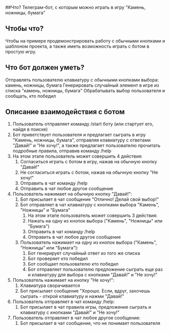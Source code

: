 
##Что?
Телеграм-бот, с которым можно играть в игру "Камень, ножницы, бумага"

## Чтобы что?
Чтобы на примере продемонстрировать работу с обычными кнопками и шаблоном проекта, а также иметь возможность играть с ботом в простую игру.

## Что бот должен уметь?
Отправлять пользователю клавиатуру с обычными кнопками выбора: камень, ножницы, бумага
Генерировать случайный элемент в игре из списка "камень, ножницы, бумага"
Обрабатывать выбор пользователя и сообщать, кто победил


## Описание взаимодействия с ботом
1. Пользователь отправляет команду /start боту (или стартует его, найдя в поиске)
2. Бот приветствует пользователя и предлагает сыграть в игру "Камень, ножницы, бумага", отправляя клавиатуру с ответами "Давай!" и "Не хочу!", а также предлагает пользователю прочитать подробные правила, отправив команду /help
3. На этом этапе пользователь может совершить 4 действия:
	1. Согласиться играть с ботом в игру, нажав на обычную кнопку "Давай!"
	2. Не согласиться играть с ботом, нажав на обычную кнопку "Не хочу!"
	3. Отправить в чат команду /help
	4. Отправить в чат любое другое сообщение
4. Пользователь нажимает на обычную кнопку "Давай!":
	1. Бот присылает в чат сообщение "Отлично! Делай свой выбор!"
	2. Бот отправляет в чат клавиатуру с кнопками выбора "Камень", "Ножницы" и "Бумага"
		1. На этом этапе пользователь может совершить 3 действия:
		2. Нажать на одну из кнопок выбора ("Камень", "Ножницы" или "Бумага")
		3. Отправить в чат команду /help
		4. Отправить в чат любое другое сообщение
	4. Пользователь нажимает на одну из кнопок выбора ("Камень", "Ножницы" или "Бумага"):
		1. Бот генерирует случайный ответ из того же списка
		2. Бот проверяет кто победил 
		3. Бот сообщает пользователю кто победил
		4. Бот отправляет пользователю предложение сыграть еще раз и клавиатуру для выбора с кнопками "Давай!" и "Не хочу!"
5. Пользователь нажимает на кнопку "Не хочу!":
	1. Клавиатура сворачивается
	2. Бот присылает сообщение "Хорошо. Если, вдруг, захочешь сыграть - открой клавиатуру и нажми "Давай!"
6. Пользователь отправляет в чат команду /help:
	1. Бот присылает в чат правила игры, предложение сыграть и клавиатуру с кнопками "Давай!" и "Не хочу!"
7. Пользователь отправляет в чат любое другое сообщение:
	1. Бот присылает в чат сообщение, что не понимает пользователя
